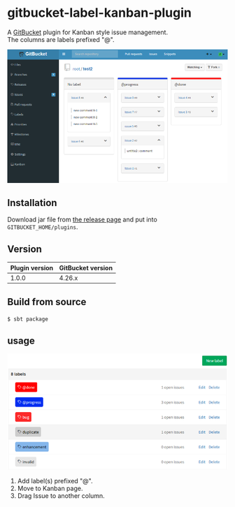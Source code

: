 # gitbucket-label-kanban-plugin

A [GitBucket](https://github.com/gitbucket/gitbucket) plugin for Kanban style issue management.  
The columns are labels prefixed "@".   

![Screenshot](./doc/screenshot.png)


## Installation

Download jar file from [the release page](https://github.com/kasancode/gitbucket-gantt-plugin/releases) and put into `GITBUCKET_HOME/plugins`.

## Version

Plugin version|GitBucket version
:---|:---
1.0.0|4.26.x

## Build from source

`$ sbt package`

## usage

![labelList](./doc/labels.png)

1. Add label(s) prefixed "@".
1. Move to Kanban page.
1. Drag Issue to another column.

